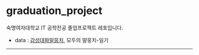 # graduation_project
숙명여자대학교 IT 공학전공 졸업프로젝트 레포입니다.
- data : [감성대화말뭉치](https://www.aihub.or.kr/aihubdata/data/view.do?currMenu=115&topMenu=100&aihubDataSe=realm&dataSetSn=86), 모두의 말뭉치-일기
-------------------------
